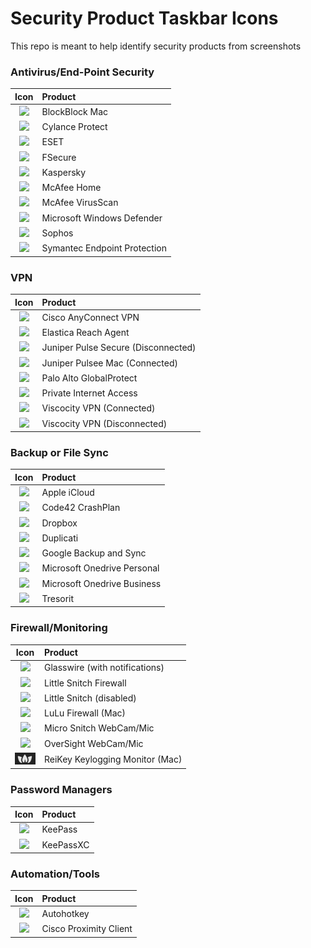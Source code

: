 # Security Product Taskbar Icons

This repo is meant to help identify security products from screenshots

### Antivirus/End-Point Security
| Icon                                                          | Product                               |
| :---:                                                         | :---                                  |
| ![](/images/blockblock-mac-malware-persistence-monitor.png)   | BlockBlock Mac                        |
| ![](/images/cylance-protect.png)                              | Cylance Protect                       |
| ![](/images/eset.png)                                         | ESET                                  |
| ![](/images/fsecure.png)                                      | FSecure                               |
| ![](/images/kaspersky.png)                                    | Kaspersky                             |
| ![](/images/mcafee_home.png)                                  | McAfee Home                           |
| ![](/images/mcafee_enterprise.png)                            | McAfee VirusScan                      |
| ![](/images/win_defender.png)                                 | Microsoft Windows Defender            |
| ![](/images/sophos.png)                                       | Sophos                                |
| ![](/images/sep.png)                                          | Symantec Endpoint Protection          |

### VPN
| Icon                                                          | Product                               |
| :---:                                                         | :---                                  |
| ![](/images/Cisco_VPN.jpg)                                    | Cisco AnyConnect VPN                  |
| ![](/images/elastica-reach-agent.png)                         | Elastica Reach Agent                  |
| ![](/images/pulse-vpn-disconnected.png)                       | Juniper Pulse Secure (Disconnected)   |
| ![](/images/pulse-secure-vpn-mac.png)                         | Juniper Pulsee Mac (Connected)        |
| ![](/images/vpn-palo-alto-globalprotect.png)                  | Palo Alto GlobalProtect               |
| ![](/images/VPN-Private-Internet-Access-Connected.png)        | Private Internet Access               |
| ![](/images/viscosity-vpn-connected.png)                      | Viscocity VPN (Connected)             |
| ![](/images/viscosity-vpn-disconnected.png)                   | Viscocity VPN (Disconnected)          |

### Backup or File Sync
| Icon                                                          | Product                               |
| :---:                                                         | :---                                  |
| ![](/images/icloud.png)                                       | Apple iCloud                          |
| ![](/images/Code42_CrashPlan_Backup.jpg)                      | Code42 CrashPlan                      |
| ![](/images/dropbox.png)                                      | Dropbox                               |
| ![](/images/duplicati.png)                                    | Duplicati                             |
| ![](/images/google-backup-and-sync.png)                       | Google Backup and Sync                |
| ![](/images/onedrive.png)                                     | Microsoft Onedrive Personal           |
| ![](/images/onedrive-biz.png)                                 | Microsoft Onedrive Business           |
| ![](/images/tresorit.png)                                     | Tresorit                              |

### Firewall/Monitoring
| Icon                                                          | Product                               |
| :---:                                                         | :---                                  |
| ![](/images/Glasswire-with-alerts.png)                        | Glasswire (with notifications)        |
| ![](/images/little-snitch-firewall.png)                       | Little Snitch Firewall                |
| ![](/images/little-snitch-disabled.png)                       | Little Snitch (disabled)              |
| ![](/images/lulu-firewall.png)                                | LuLu Firewall (Mac)                   |
| ![](/images/micro-snitch-mic-webcam-monitor.png)              | Micro Snitch WebCam/Mic               |
| ![](/images/oversight-mic-webcam-monitor.png)                 | OverSight WebCam/Mic                  |
| ![](/images/ReiKey.png)                                       | ReiKey Keylogging Monitor (Mac)       |

### Password Managers
| Icon                                                          | Product                               |
| :---:                                                         | :---                                  |
| ![](/images/keepass.png)                                      | KeePass                               |
| ![](/images/KeePassXC.png)                                    | KeePassXC                             |

### Automation/Tools
| Icon                                                          | Product                               |
| :---:                                                         | :---                                  |
| ![](/images/autohotkey.png)                                   | Autohotkey                            |
| ![](/images/cisco-proximity-screen-sharing.png)               | Cisco Proximity Client                |

###
